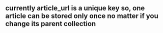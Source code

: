 ## currently article_url is a unique key so, one article can be stored only once no matter if you change its parent collection
